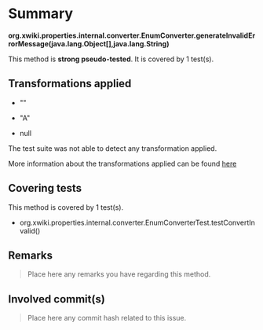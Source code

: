 # Summary
**org.xwiki.properties.internal.converter.EnumConverter.generateInvalidErrorMessage(java.lang.Object[],java.lang.String)**

This method is **strong pseudo-tested**.
It is covered by 1 test(s). 


## Transformations applied

- &quot;&quot;

- &quot;A&quot;

- null


The test suite was not able to detect any transformation applied.

More information about the transformations applied can be found [here](https://github.com/STAMP-project/pitest-descartes)

## Covering tests
This method is covered by 1 test(s).
* org.xwiki.properties.internal.converter.EnumConverterTest.testConvertInvalid()


## Remarks
> Place here any remarks you have regarding this method.

## Involved commit(s)

> Place here any commit hash related to this issue.
